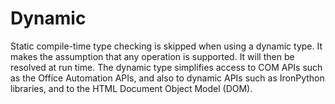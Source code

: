 # Dynamic

Static compile-time type checking is skipped when using a dynamic type. It makes
the assumption that any operation is supported. It will then be resolved at run
time. The dynamic type simplifies access to COM APIs such as the Office
Automation APIs, and also to dynamic APIs such as IronPython libraries, and to
the HTML Document Object Model (DOM).
